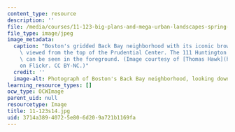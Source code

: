 ```yaml
---
content_type: resource
description: ''
file: /media/courses/11-123-big-plans-and-mega-urban-landscapes-spring-2014/3714a38940725e806d209a721b1169fa_11-123s14.jpg
file_type: image/jpeg
image_metadata:
  caption: "Boston's gridded Back Bay neighborhood with its iconic brownstones, as\
    \ viewed from the top of the Prudential Center. The 111 Huntington Avenue skyscraper\
    \ can be seen in the foreground. (Image courtesy of [Thomas Hawk](https://www.flickr.com/photos/thomashawk/15871690462)\_\
    on Flickr. CC BY-NC.)"
  credit: ''
  image-alt: Photograph of Boston's Back Bay neighborhood, looking down from a skyscraper.
learning_resource_types: []
ocw_type: OCWImage
parent_uid: null
resourcetype: Image
title: 11-123s14.jpg
uid: 3714a389-4072-5e80-6d20-9a721b1169fa
---
```

